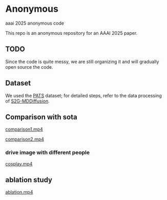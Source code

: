 # Anonymous
aaai 2025 anonymous code

This repo is an anonymous repository for an AAAI 2025 paper.

## TODO
Since the code is quite messy, we are still organizing it and will gradually open source the code.

## Dataset
We used the [PATS](https://chahuja.com/pats/download.html) dataset; for detailed steps, refer to the data processing of [S2G-MDDiffusion](https://github.com/thuhcsi/S2G-MDDiffusion/tree/master?tab=readme-ov-file#-data-preparation
). 
## Comparison with sota
[comparison1.mp4](https://raw.githubusercontent.com/Anonymous-AAAi-2025/Anonymous/main/src/comparisons1.mp4)


[comparison2.mp4](https://raw.githubusercontent.com/Anonymous-AAAi-2025/Anonymous/main/src/comparisons2.mp4)


### drive image with different people
[cosplay.mp4](https://raw.githubusercontent.com/Anonymous-AAAi-2025/Anonymous/main/src/cosplay.mp4)


## ablation study
[ablation.mp4](https://raw.githubusercontent.com/Anonymous-AAAi-2025/Anonymous/main/src/ablation.mp4)
